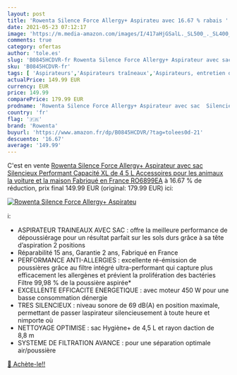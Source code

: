 ```yaml
---
layout: post
title: 'Rowenta Silence Force Allergy+ Aspirateu avec 16.67 % rabais '
date: 2021-05-23 07:12:17
image: 'https://m.media-amazon.com/images/I/417aHjGSalL._SL500_._SL400_.jpg'
comments: true
category: ofertas
author: 'tole.es'
slug: 'B0845HCDVR-fr Rowenta Silence Force Allergy+ Aspirateur avec sac...'
sku: 'B0845HCDVR-fr'
tags: [ 'Aspirateurs','Aspirateurs traîneaux','Aspirateurs, entretien des sols et nettoyeurs de vitres','Cuisine et Maison','rowenta', ]
actualPrice: 149.99 EUR
currency: EUR
price: 149.99
comparePrice: 179.99 EUR
prodname: 'Rowenta Silence Force Allergy+ Aspirateur avec sac  Silencieux  Performant  Capacité XL de 4 5 L  Accessoires pour les animaux  la voiture et la maison  Fabriqué en France RO6899EA'
country: 'fr'
flag: '🇫🇷'
brand: 'Rowenta'
buyurl: 'https://www.amazon.fr/dp/B0845HCDVR/?tag=tolees0d-21'
descuento: '16.67'
average: '149.99'
---
```


C'est en vente [Rowenta Silence Force Allergy+ Aspirateur avec sac  Silencieux  Performant  Capacité XL de 4 5 L  Accessoires pour les animaux  la voiture et la maison  Fabriqué en France RO6899EA](https://www.amazon.fr/dp/B0845HCDVR/?tag=tolees0d-21)  à  16.67 % de réduction, prix final  149.99 EUR (original: 179.99 EUR) ici:

[![Rowenta Silence Force Allergy+ Aspirateu](https://m.media-amazon.com/images/I/417aHjGSalL._SL500_._SL400_.jpg)](https://www.amazon.fr/dp/B0845HCDVR/?tag=tolees0d-21)

ℹ️:

- ASPIRATEUR TRAINEAUX AVEC SAC : offre la meilleure performance de dépoussiérage pour un résultat parfait sur les sols durs grâce à sa tête d’aspiration 2 positions
- Réparabilité 15 ans, Garantie 2 ans, Fabriqué en France
- PERFORMANCE ANTI-ALLERGIES : excellente ré-émission de poussières grâce au filtre intégré ultra-performant qui capture plus efficacement les allergènes et prévient la prolifération des bactéries Filtre 99,98 % de la poussière aspirée*
- EXCELLENTE EFFICACITE ENERGETIQUE : avec moteur 450 W pour une basse consommation dénergie
- TRES SILENCIEUX : niveau sonore de 69 dB(A) en position maximale, permettant de passer laspirateur silencieusement à toute heure et nimporte où
- NETTOYAGE OPTIMISE : sac Hygiène+ de 4,5 L et rayon daction de 8,8 m
- SYSTEME DE FILTRATION AVANCE : pour une séparation optimale air/poussière

[🛒 Achète-le!!](https://www.amazon.fr/dp/B0845HCDVR/?tag=tolees0d-21)
